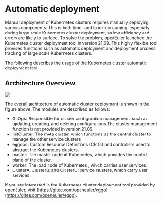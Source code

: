 # Automatic deployment

Manual deployment of Kubernetes clusters requires manually deploying various components. This is both time- and labor-consuming, especially during large scale Kubernetes cluster deployment, as low efficiency and errors are likely to surface. To solve the problem, openEuler launched the Kubernetes cluster deployment tool in version 21.09. This highly flexible tool provides functions such as automatic deployment and deployment process tracking of large scale Kubernetes clusters.

The following describes the usage of the Kubernetes cluster automatic deployment tool.

## Architecture Overview



![](./figures/arch.png)

The overall architecture of automatic cluster deployment is shown in the figure above. The modules are described as follows:

- GitOps: Responsible for cluster configuration management, such as updating, creating, and deleting configurations.The cluster management function is not provided in version 21.09.
- InitCluster: The meta cluster, which functions as the central cluster to manage the other service clusters.
- eggops: Custom Resource Definitions (CRDs) and controllers used to abstract the Kubernetes clusters.
- master: The master node of Kubernetes, which provides the control plane of the cluster.
- worker: The load node of Kubernetes , which carries user services.
- ClusterA, ClusterB, and ClusterC: service clusters, which carry user services.

If you are interested in the Kubernetes cluster deployment tool provided by openEuler, visit [https://gitee.com/openeuler/eggo](https://gitee.com/openeuler/eggo).